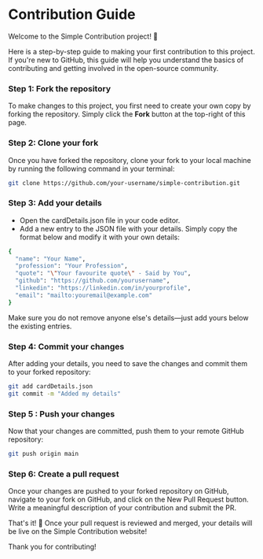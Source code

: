 
# Contribution Guide

Welcome to the Simple Contribution project! 🎉

Here is a step-by-step guide to making your first contribution to this project. If you're new to GitHub, this guide will help you understand the basics of contributing and getting involved in the open-source community.

### Step 1: Fork the repository

To make changes to this project, you first need to create your own copy by forking the repository. Simply click the **Fork** button at the top-right of this page.

### Step 2: Clone your fork

Once you have forked the repository, clone your fork to your local machine by running the following command in your terminal:

```bash
git clone https://github.com/your-username/simple-contribution.git
```

### Step 3: Add your details

* Open the cardDetails.json file in your code editor.
* Add a new entry to the JSON file with your details. Simply copy the format below and modify it with your own details:

```bash
{
  "name": "Your Name",
  "profession": "Your Profession",
  "quote": "\"Your favourite quote\" - Said by You",
  "github": "https://github.com/yourusername",
  "linkedin": "https://linkedin.com/in/yourprofile",
  "email": "mailto:youremail@example.com"
}

```

Make sure you do not remove anyone else's details—just add yours below the existing entries.

### Step 4: Commit your changes
After adding your details, you need to save the changes and commit them to your forked repository:

```bash
git add cardDetails.json
git commit -m "Added my details"
```

### Step 5 : Push your changes
Now that your changes are committed, push them to your remote GitHub repository:

```bash
git push origin main
```

### Step 6: Create a pull request
Once your changes are pushed to your forked repository on GitHub, navigate to your fork on GitHub, and click on the New Pull Request button. Write a meaningful description of your contribution and submit the PR.

That's it! 🎉 Once your pull request is reviewed and merged, your details will be live on the Simple Contribution website!

Thank you for contributing!


